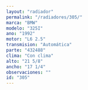 ```yaml
---
layout: "radiador"
permalink: "/radiadores/305/"
marca: "BMW"
modelo: "325I"
ano: "1992"
motor: "L6 2.5"
transmision: "Automática"
parte: "432488"
clima: "Con clima"
alto: "21 5/8"
ancho: "17 1/4"
observaciones: ""
id: "305"
---
```


